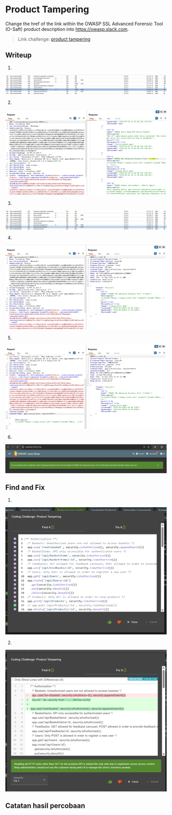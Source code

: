 # Product Tampering
Change the href of the link within the OWASP SSL Advanced Forensic Tool (O-Saft) product description into https://owasp.slack.com.

>Link challenge: [product tampering](http://localhost:3000/#/score-board?categories=Broken%20Access%20Control)

## Writeup

1. 
![alt](./gambar/pt-1.png)

2. 
![alt](./gambar/pt-2.png)

3.
![alt](./gambar/pt-3.png)

4.
![alt](./gambar/pt-4.png)

5. 
![alt](./gambar/pt-5.png)

6. 
![alt](./gambar/pt-6.png)

## Find and Fix
1.
![alt](./gambar/pt-7.png)

2.
![alt](./gambar/pt-8.png)
## Catatan hasil percobaan
